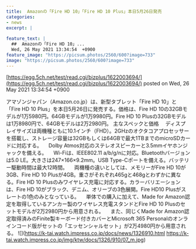 ```yaml
---
title:  Amazonの「Fire HD 10」「Fire HD 10 Plus」本日5月26日発売  
categories:
- news
excerpt: |
  
feature_text: |
  ##  Amazonの「Fire HD 10」...
  Wed, 26 May 2021 13:34:54  +0900
feature_image: "https://picsum.photos/2560/600?image=733"
image: "https://picsum.photos/2560/600?image=733"
---
```


[https://egg.5ch.net/test/read.cgi/bizplus/1622003694/](https://egg.5ch.net/test/read.cgi/bizplus/1622003694/)
posted on Wed, 26 May 2021 13:34:54  +0900

<!--more-->

アマゾンジャパン（Amazon.co.jp）は、新型タブレット「Fire HD 10」と「Fire HD 10 Plus」を本日5月26日に発売する。価格は、Fire HD 10の32GBモデルが1万5980円。64GBモデルが1万9980円。Fire HD 10 Plusの32GBモデルは1万8980円で、64GBモデルは2万2980円。 主なスペックと価格 　ディスプレイサイズは両機種ともに10.1インチ（FHD）。2GHzのオクタコアプロセッサーを搭載し、ストレージ容量は32GBもしくは64GBで最大1TBまでのmicroSDカードに対応する。 　Dolby Atmos対応のステレオスピーカーと3.5mmイヤホンジャックを備える。 　Wi-Fiは、IEEE802.11 a/b/g/nに対応。Bluetoothバージョンは5.0 LE。大きさは247×166×9.2mm。USB Type-Cポートを備える。バッテリー駆動時間は最大12時間。 　両機種の違いとしては、メモリーがFire HD 10が3GB、Fire HD 10 Plusが4GB。重さがそれぞれ465gと468gとわずかに異なる。Fire HD 10 Plusのみワイヤレス充電に対応する。カラーバリエーションは、Fire HD 10がブラック、デニム、オリーブの3色展開。Fire HD10 Plusがスレートの1色のみとなっている。 　単体での購入に加えて、Made for Amazon認定を取得しているアンカー製のワイヤレス充電スタンドとFire HD 10 Plusのセットモデルが2万2980円から用意される。 　また、同じくMade for Amazon認定取得済みのFinite製キーボード付きカバーとMicrosoft 365 Personalのオンラインコード版がセットの「エッセンシャルセット」が2万4980円から用意される。 ![](https://k-tai.watch.impress.co.jp/docs/news/1326910.html https://k-tai.watch.impress.co.jp/img/ktw/docs/1326/910/07_m.jpg)
